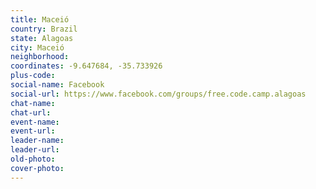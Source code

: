 ```yaml
---
title: Maceió
country: Brazil
state: Alagoas
city: Maceió
neighborhood: 
coordinates: -9.647684, -35.733926
plus-code:
social-name: Facebook
social-url: https://www.facebook.com/groups/free.code.camp.alagoas
chat-name:
chat-url:
event-name:
event-url:
leader-name:
leader-url:
old-photo: 
cover-photo:
---
```

